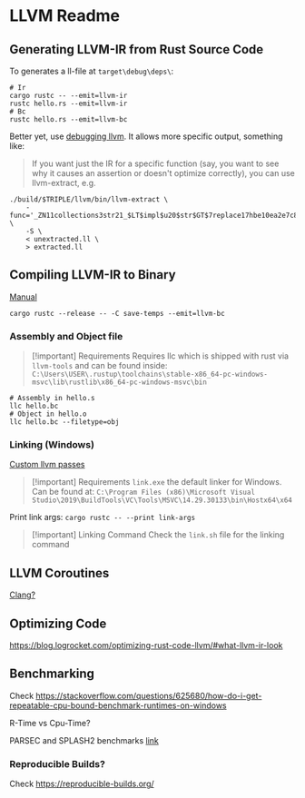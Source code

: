 # LLVM Readme

## Generating LLVM-IR from Rust Source Code

To generates a ll-file at `target\debug\deps\`:

```shell
# Ir
cargo rustc -- --emit=llvm-ir
rustc hello.rs --emit=llvm-ir
# Bc
rustc hello.rs --emit=llvm-bc
```

Better yet, use [debugging llvm](https://rustc-dev-guide.rust-lang.org/backend/debugging.html#:~:text=For%20rustc%20to%20generate%20LLVM,IR%20into%20the%20target%20directory.). It allows more specific output, something like:
> If you want just the IR for a specific function (say, you want to see why it causes an assertion or doesn't optimize correctly), you can use llvm-extract, e.g.

```shell
./build/$TRIPLE/llvm/bin/llvm-extract \
    -func='_ZN11collections3str21_$LT$impl$u20$str$GT$7replace17hbe10ea2e7c809b0bE' \
    -S \
    < unextracted.ll \
    > extracted.ll
```

## Compiling LLVM-IR to Binary

[Manual](https://stackoverflow.com/questions/37416272/generating-rust-executable-from-llvm-bitcode)

```shell
cargo rustc --release -- -C save-temps --emit=llvm-bc
```

### Assembly and Object file

> [!important] Requirements
> Requires llc which is shipped with rust via `llvm-tools` and can be found inside:
> `C:\Users\USER\.rustup\toolchains\stable-x86_64-pc-windows-msvc\lib\rustlib\x86_64-pc-windows-msvc\bin`

```shell
# Assembly in hello.s
llc hello.bc
# Object in hello.o
llc hello.bc --filetype=obj
```

### Linking (Windows)

[Custom llvm passes](https://medium.com/@squanderingtime/manually-linking-rust-binaries-to-support-out-of-tree-llvm-passes-8776b1d037a4)

> [!important] Requirements
> `link.exe` the default linker for Windows. Can be found at:
> `C:\Program Files (x86)\Microsoft Visual Studio\2019\BuildTools\VC\Tools\MSVC\14.29.30133\bin\Hostx64\x64`

Print link args: `cargo rustc -- --print link-args`

> [!important] Linking Command
> Check the `link.sh` file for the linking command

## LLVM Coroutines

[Clang?](https://borretti.me/article/compiling-llvm-ir-binary)

## Optimizing Code

<https://blog.logrocket.com/optimizing-rust-code-llvm/#what-llvm-ir-look>

## Benchmarking

Check <https://stackoverflow.com/questions/625680/how-do-i-get-repeatable-cpu-bound-benchmark-runtimes-on-windows>

R-Time vs Cpu-Time?

PARSEC and SPLASH2 benchmarks [link](https://homes.cs.washington.edu/~djg/papers/asplos10-coredet.pdf)

### Reproducible Builds?

Check <https://reproducible-builds.org/>
